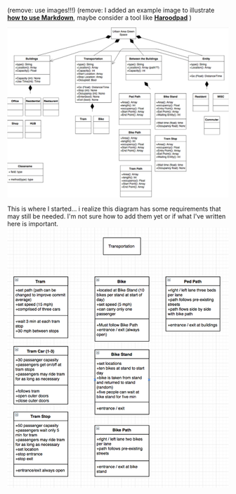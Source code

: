 
(remove: use images!!!)
(remove: I added an example image to illustrate [**how to use Markdown**](https://guides.github.com/features/mastering-markdown/), maybe consider a tool like [**Haroodpad**](http://pad.haroopress.com/user.html) )

![Example Object Diagram](../images/Green_City_class_diagram.png)



This is where I started... i realize this diagram has some requirements that may still be needed.  I'm not sure how to add them yet or if what I've written here is important.
![Example Object Diagram](../images/smart_city_class_transport.png)



